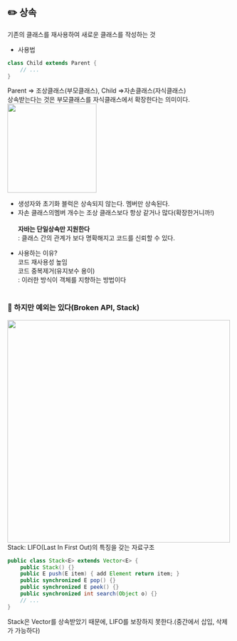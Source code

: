<h2>✏️ 상속 </h2>
기존의 클래스를 재사용하여 새로운 클래스를 작성하는 것

* 사용법</br>
```java
class Child extends Parent {
    // ...
}
```
Parent => 조상클래스(부모클래스), Child =>자손클래스(자식클래스) </br>
상속받는다는 것은 부모클래스를 자식클래스에서 확장한다는 의미이다. </br>
<img src="https://github.com/syoh98/TIL/assets/76934280/4bcd4ef7-07c7-4f8d-8cc3-b486d5975db8" width="200"/> </br>
- 생성자와 초기화 블럭은 상속되지 않는다. 멤버만 상속된다. </br>
- 자손 클래스의멤버 개수는 조상 클래스보다 항상 같거나 많다(확장한거니까!) </br></br>
<b>자바는 단일상속만 지원한다</b> </br>
: 클래스 간의 관계가 보다 명확해지고 코드를 신뢰할 수 있다.
* 사용하는 이유? </br>
코드 재사용성 높임 </br>
코드 중복제거(유지보수 용이) </br>
: 이러한 방식이 객체를 지향하는 방법이다</br></br>
<h3>📌 하지만 예외는 있다(Broken API, Stack)</h3>
<img src="https://github.com/syoh98/TIL/assets/76934280/6f086abd-1659-44ab-aa5d-0b4f8d06f590" width="500"/> </br>
Stack: LIFO(Last In First Out)의 특징을 갖는 자료구조

```java
public class Stack<E> extends Vector<E> {
    public Stack() {}
    public E push(E item) { add Element return item; }
    public synchronized E pop() {}
    public synchronized E peek() {}
    public synchronized int search(Object o) {}
    // ...
}
```
Stack은 Vector를 상속받았기 때문에, LIFO를 보장하지 못한다.(중간에서 삽입, 삭제가 가능하다) </br>
